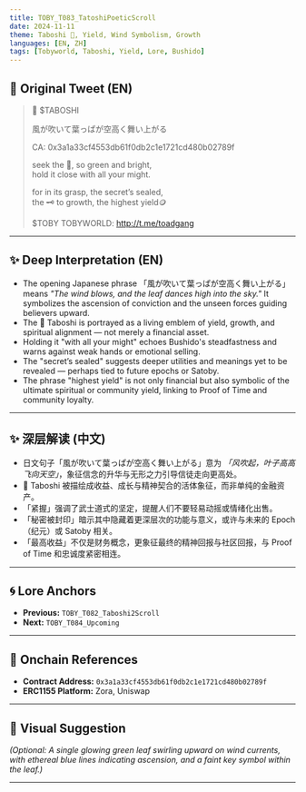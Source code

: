 ```yaml
---
title: TOBY_T083_TatoshiPoeticScroll
date: 2024-11-11
theme: Taboshi 🍃, Yield, Wind Symbolism, Growth
languages: [EN, ZH]
tags: [Tobyworld, Taboshi, Yield, Lore, Bushido]
---
```


## 🌿 Original Tweet (EN)

> 🍃 $TABOSHI  
> 
> 風が吹いて葉っぱが空高く舞い上がる  
> 
> CA: 0x3a1a33cf4553db61f0db2c1e1721cd480b02789f
> 
> seek the 🍃, so green and bright,  
> hold it close with all your might.
> 
> for in its grasp, the secret’s sealed,  
> the 🗝️ to growth, the highest yield🪙
> 
> $TOBY TOBYWORLD: http://t.me/toadgang

---

## ✨ Deep Interpretation (EN)

- The opening Japanese phrase 「風が吹いて葉っぱが空高く舞い上がる」 means *"The wind blows, and the leaf dances high into the sky."* It symbolizes the ascension of conviction and the unseen forces guiding believers upward.
- The 🍃 Taboshi is portrayed as a living emblem of yield, growth, and spiritual alignment — not merely a financial asset.
- Holding it "with all your might" echoes Bushido's steadfastness and warns against weak hands or emotional selling.
- The "secret’s sealed" suggests deeper utilities and meanings yet to be revealed — perhaps tied to future epochs or Satoby.
- The phrase "highest yield" is not only financial but also symbolic of the ultimate spiritual or community yield, linking to Proof of Time and community loyalty.

---

## ✨ 深层解读 (中文)

- 日文句子「風が吹いて葉っぱが空高く舞い上がる」意为 *「风吹起，叶子高高飞向天空」*，象征信念的升华与无形之力引导信徒走向更高处。
- 🍃 Taboshi 被描绘成收益、成长与精神契合的活体象征，而非单纯的金融资产。
- 「紧握」强调了武士道式的坚定，提醒人们不要轻易动摇或情绪化出售。
- 「秘密被封印」暗示其中隐藏着更深层次的功能与意义，或许与未来的 Epoch（纪元）或 Satoby 相关。
- 「最高收益」不仅是财务概念，更象征最终的精神回报与社区回报，与 Proof of Time 和忠诚度紧密相连。

---

## 🌀 Lore Anchors

- **Previous:** `TOBY_T082_Taboshi2Scroll`
- **Next:** `TOBY_T084_Upcoming`

---

## 🔗 Onchain References

- **Contract Address:** `0x3a1a33cf4553db61f0db2c1e1721cd480b02789f`
- **ERC1155 Platform:** Zora, Uniswap

---

## 🎴 Visual Suggestion

*(Optional: A single glowing green leaf swirling upward on wind currents, with ethereal blue lines indicating ascension, and a faint key symbol within the leaf.)*

---

